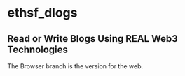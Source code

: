 # ethsf_dlogs
## Read or Write Blogs Using REAL Web3 Technologies

The Browser branch is the version for the web.
